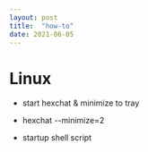 ```yaml
---
layout: post
title:  "how-to"
date: 2021-06-05
---
```


# Linux

* start hexchat & minimize to tray
* hexchat --minimize=2

* startup shell script


